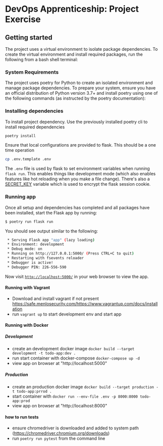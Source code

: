 # DevOps Apprenticeship: Project Exercise

## Getting started

The project uses a virtual environment to isolate package dependencies. To create the virtual environment and install required packages, run the following from a bash shell terminal:

### System Requirements
The project uses poetry for Python to create an isolated environment and manage package dependencies. To prepare your system, ensure you have an official distribution of Python version 3.7+ and install poetry using one of the following commands (as instructed by the poetry documentation):


### Installing dependencies
To install project dependency. Use the previously installed poetry cli to install required dependencies

```bash
poetry install
``` 
Ensure that local configurations are provided to flask. This should be a one time operation
```bash
cp .env.template .env
```

The `.env` file is used by flask to set environment variables when running `flask run`. This enables things like development mode (which also enables features like hot reloading when you make a file change).
There's also a [SECRET_KEY](https://flask.palletsprojects.com/en/1.1.x/config/#SECRET_KEY) variable which is used to encrypt the flask session cookie.

### Running app
Once all setup and dependencies has completed and all packages have been installed, start the Flask app by running:
```bash
$ poetry run flask run
```

You should see output similar to the following:
```bash
 * Serving Flask app "app" (lazy loading)
 * Environment: development
 * Debug mode: on
 * Running on http://127.0.0.1:5000/ (Press CTRL+C to quit)
 * Restarting with fsevents reloader
 * Debugger is active!
 * Debugger PIN: 226-556-590
```
Now visit [`http://localhost:5000/`](http://localhost:5000/) in your web browser to view the app.

#### Running with Vagrant
- Download and install vagrant if not present https://safe.menlosecurity.com/https://www.vagrantup.com/docs/installation
- run `vagrant up` to start development env and start app   

#### Running with Docker
##### Development
 - create an development docker image `docker build --target development -t todo-app:dev .`
 - run start container with docker-compose `docker-compose up -d`
 - view app on browser at "http://localhost:5000"
##### Production
 - create an production docker image `docker build --target production -t todo-app:prrod .`
 - start container with `docker run --env-file .env -p 8000:8000 todo-app:prod`
 - view app on browser at "http://localhost:8000"
 
#### how to run tests
- ensure chromedriver is downloaded and added to system path (https://chromedriver.chromium.org/downloads) 
- run `poetry run pytest` from the command line
